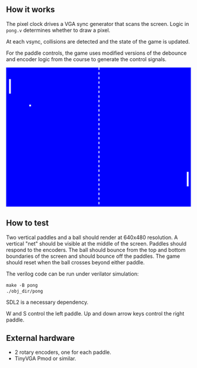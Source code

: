 <!---

This file is used to generate your project datasheet. Please fill in the information below and delete any unused
sections.

You can also include images in this folder and reference them in the markdown. Each image must be less than
512 kb in size, and the combined size of all images must be less than 1 MB.
-->

## How it works

The pixel clock drives a VGA sync generator that scans the screen. Logic in `pong.v` determines whether to draw a pixel.

At each vsync, collisions are detected and the state of the game is updated.

For the paddle controls, the game uses modified versions of the debounce and encoder logic from the course to generate the control signals.

![screenshot](screen.png)

## How to test

Two vertical paddles and a ball should render at 640x480 resolution. A vertical "net" should be visible at the middle of the screen. Paddles should respond to the encoders. The ball should bounce from the top and bottom boundaries of the screen and should bounce off the paddles. The game should reset when the ball crosses beyond either paddle.

The verilog code can be run under verilator simulation:

```shell
make -B pong
./obj_dir/pong
```

SDL2 is a necessary dependency.

W and S control the left paddle. Up and down arrow keys control the right paddle.

## External hardware

- 2 rotary encoders, one for each paddle.
- TinyVGA Pmod or similar.
